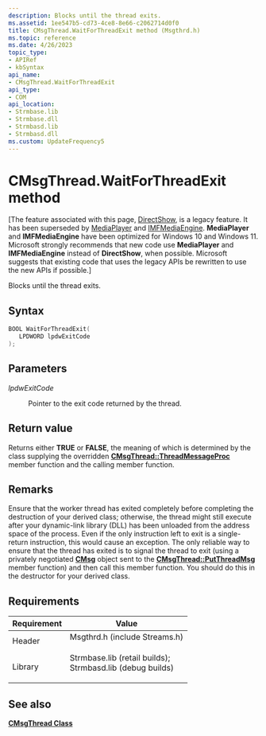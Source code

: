 ```yaml
---
description: Blocks until the thread exits.
ms.assetid: 1ee547b5-cd73-4ce8-8e66-c2062714d0f0
title: CMsgThread.WaitForThreadExit method (Msgthrd.h)
ms.topic: reference
ms.date: 4/26/2023
topic_type: 
- APIRef
- kbSyntax
api_name: 
- CMsgThread.WaitForThreadExit
api_type: 
- COM
api_location: 
- Strmbase.lib
- Strmbase.dll
- Strmbasd.lib
- Strmbasd.dll
ms.custom: UpdateFrequency5
---
```


# CMsgThread.WaitForThreadExit method

\[The feature associated with this page, [DirectShow](/windows/win32/directshow/directshow), is a legacy feature. It has been superseded by [MediaPlayer](/uwp/api/Windows.Media.Playback.MediaPlayer) and [IMFMediaEngine](/windows/win32/api/mfmediaengine/nn-mfmediaengine-imfmediaengine). **MediaPlayer** and **IMFMediaEngine** have been optimized for Windows 10 and Windows 11. Microsoft strongly recommends that new code use **MediaPlayer** and **IMFMediaEngine** instead of **DirectShow**, when possible. Microsoft suggests that existing code that uses the legacy APIs be rewritten to use the new APIs if possible.\]

Blocks until the thread exits.

## Syntax


```C++
BOOL WaitForThreadExit(
   LPDWORD lpdwExitCode
);
```



## Parameters

<dl> <dt>

*lpdwExitCode* 
</dt> <dd>

Pointer to the exit code returned by the thread.

</dd> </dl>

## Return value

Returns either **TRUE** or **FALSE**, the meaning of which is determined by the class supplying the overridden [**CMsgThread::ThreadMessageProc**](cmsgthread-threadmessageproc.md) member function and the calling member function.

## Remarks

Ensure that the worker thread has exited completely before completing the destruction of your derived class; otherwise, the thread might still execute after your dynamic-link library (DLL) has been unloaded from the address space of the process. Even if the only instruction left to exit is a single-return instruction, this would cause an exception. The only reliable way to ensure that the thread has exited is to signal the thread to exit (using a privately negotiated [**CMsg**](cmsg.md) object sent to the [**CMsgThread::PutThreadMsg**](cmsgthread-putthreadmsg.md) member function) and then call this member function. You should do this in the destructor for your derived class.

## Requirements



| Requirement | Value |
|--------------------|--------------------------------------------------------------------------------------------------------------------------------------------------------------------------------------------|
| Header<br/>  | <dl> <dt>Msgthrd.h (include Streams.h)</dt> </dl>                                                                                   |
| Library<br/> | <dl> <dt>Strmbase.lib (retail builds); </dt> <dt>Strmbasd.lib (debug builds)</dt> </dl> |



## See also

<dl> <dt>

[**CMsgThread Class**](cmsgthread.md)
</dt> </dl>

 

 




